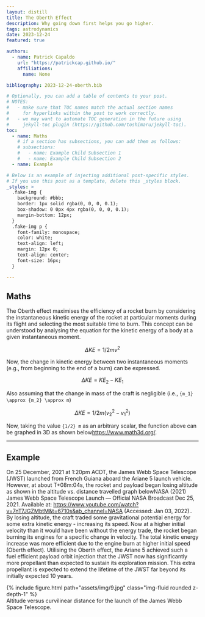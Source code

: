 ```yaml
---
layout: distill
title: The Oberth Effect
description: Why going down first helps you go higher.
tags: astrodynamics
date: 2023-12-24
featured: true

authors:
  - name: Patrick Capaldo
    url: "https://patrickcap.github.io/"
    affiliations:
      name: None

bibliography: 2023-12-24-oberth.bib

# Optionally, you can add a table of contents to your post.
# NOTES:
#   - make sure that TOC names match the actual section names
#     for hyperlinks within the post to work correctly.
#   - we may want to automate TOC generation in the future using
#     jekyll-toc plugin (https://github.com/toshimaru/jekyll-toc).
toc:
  - name: Maths
    # if a section has subsections, you can add them as follows:
    # subsections:
    #   - name: Example Child Subsection 1
    #   - name: Example Child Subsection 2
  - name: Example

# Below is an example of injecting additional post-specific styles.
# If you use this post as a template, delete this _styles block.
_styles: >
  .fake-img {
    background: #bbb;
    border: 1px solid rgba(0, 0, 0, 0.1);
    box-shadow: 0 0px 4px rgba(0, 0, 0, 0.1);
    margin-bottom: 12px;
  }
  .fake-img p {
    font-family: monospace;
    color: white;
    text-align: left;
    margin: 12px 0;
    text-align: center;
    font-size: 16px;
  }

---
```


## Maths

The Oberth effect maximises the efficiency of a rocket burn by considering the instantaneous kinetic energy of the rocket at particular moments during its flight and selecting the most suitable time to burn. This concept can be understood by analysing the equation for the kinetic energy of a body at a given instantaneous moment.

$$
\Delta KE = {1/2} m v^2
$$

Now, the change in kinetic energy between two instantaneous moments (e.g., from beginning to the end of a burn) can be expressed.

$$
\Delta KE = {KE}_2 - {KE}_1
$$

Also assuming that the change in mass of the craft is negligible (i.e., `{m_1} \approx {m_2} \approx m`)

$$
\Delta KE = {1/2} m ( {v_2}^2 - {v_1}^2 )
$$

Now, taking the value `{1/2} m`  as an arbitrary scalar, the function above can be graphed in 3D as shown below<d-footnote>https://www.math3d.org/</d-footnote>.




***


## Example
On 25 December, 2021 at 1:20pm ACDT, the James Webb Space Telescope (JWST) launched from French Guiana aboard the Ariane 5 launch vehicle. However, at about T+08m:04s, the rocket and payload began losing altitude as shown in the altitude vs. distance travelled graph below<d-footnote>NASA (2021) James Webb Space Telescope Launch — Official NASA Broadcast Dec 25, 2021. Available at: https://www.youtube.com/watch?v=7nT7JGZMbtM&t=6710s&ab_channel=NASA (Accessed: Jan 03, 2022).</d-footnote>. By losing altitude, the craft traded some gravitational potential energy for some extra kinetic energy - increasing its speed. Now at a higher initial velocity than it would have been without the energy trade, the rocket began burning its engines for a specific change in velocity. The total kinetic energy increase was more efficient due to the engine burn at higher initial speed (Oberth effect). Utilising the Oberth effect, the Ariane 5 achieved such a fuel efficient payload orbit injection that the JWST now has significantly more propellant than expected to sustain its exploration mission. This extra propellant is expected to extend the lifetime of the JWST far beyond its initially expected 10 years.

<div class="row mt-3">
    <div class="col-sm mt-3 mt-md-0">
        {% include figure.html path="assets/img/9.jpg" class="img-fluid rounded z-depth-1" %}
    </div>
</div>
<div class="caption">
    Altitude versus curvilinear distance for the launch of the James Webb Space Telescope.
</div>
